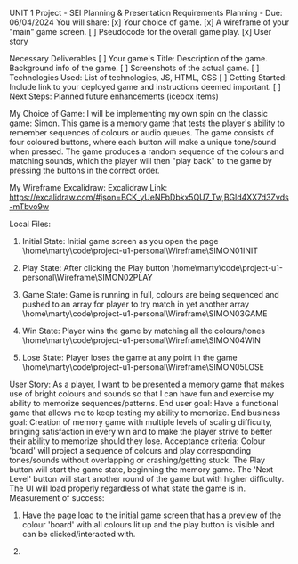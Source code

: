 UNIT 1 Project - SEI
Planning & Presentation Requirements
Planning - Due: 06/04/2024
You will share:
[x] Your choice of game.
[x] A wireframe of your "main" game screen.
[ ] Pseudocode for the overall game play.
[x] User story

Necessary Deliverables
[ ] Your game's Title: Description of the game. Background info of the game.
[ ] Screenshots of the actual game.
[ ] Technologies Used: List of technologies, JS, HTML, CSS
[ ] Getting Started: Include link to your deployed game and instructions deemed important.
[ ] Next Steps: Planned future enhancements (icebox items)

My Choice of Game:
I will be implementing my own spin on the classic game: Simon. This game is a memory game that tests the player's ability to remember sequences of colours or audio queues. The game consists of four coloured buttons, where each button will make a unique tone/sound when pressed. The game produces a random sequence of the colours and matching sounds, which the player will then "play back" to the game by pressing the buttons in the correct order.



My Wireframe Excalidraw:
Excalidraw Link:
https://excalidraw.com/#json=BCK_yUeNFbDbkx5QU7_Tw,BGld4XX7d3Zvds-mTbvo9w

Local Files:
1. Initial State: Initial game screen as you open the page
\home\marty\code\project-u1-personal\Wireframe\SIMON01INIT

2. Play State: After clicking the Play button
\home\marty\code\project-u1-personal\Wireframe\SIMON02PLAY

3. Game State: Game is running in full, colours are being sequenced and pushed to an array for player to try match in yet another array
\home\marty\code\project-u1-personal\Wireframe\SIMON03GAME

4. Win State: Player wins the game by matching all the colours/tones
\home\marty\code\project-u1-personal\Wireframe\SIMON04WIN

5. Lose State: Player loses the game at any point in the game
\home\marty\code\project-u1-personal\Wireframe\SIMON05LOSE



User Story:
As a player, I want to be presented a memory game that makes use of bright colours and sounds so that I can have fun and exercise my ability to memorize sequences/patterns. 
End user goal: Have a functional game that allows me to keep testing my ability to memorize. 
End business goal: Creation of memory game with multiple levels of scaling difficulty, bringing satisfaction in every win and to make the player strive to better their ability to memorize should they lose. 
Acceptance criteria: Colour 'board' will project a sequence of colours and play corresponding tones/sounds without overlapping or crashing/getting stuck. The Play button will start the game state, beginning the memory game. The 'Next Level' button will start another round of the game but with higher difficulty. The UI will load properly regardless of what state the game is in.
Measurement of success: 

1. Have the page load to the initial game screen that has a preview of the colour 'board' with all colours lit up and the play button is visible and can be clicked/interacted with.

2. 